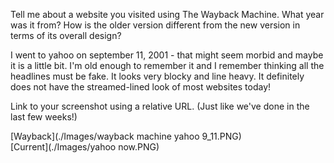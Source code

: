 Tell me about a website you visited using The Wayback Machine. What year was it from? How is the older version different from the new version in terms of its overall design?

I went to yahoo on september 11, 2001 - that might seem morbid and maybe it is a little bit. I'm old enough to remember it and I remember thinking all the headlines must be fake. It looks very blocky and line heavy. It definitely does not have the streamed-lined look of most websites today!

Link to your screenshot using a relative URL. (Just like we've done in the last few weeks!)

[Wayback](./Images/wayback machine yahoo 9_11.PNG)
<br>
[Current](./Images/yahoo now.PNG)